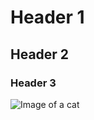 # Header 1
## Header 2
### Header 3

![Image of a cat](https://external-content.duckduckgo.com/iu/?u=https%3A%2F%2Fupload.wikimedia.org%2Fwikipedia%2Fcommons%2Fthumb%2F3%2F3a%2FCat03.jpg%2F1200px-Cat03.jpg&f=1&nofb=1&ipt=bb8202bd57ad45767826c16e7d898dba2ffccbbcb243839a388c31a2622cb493&ipo=images)
